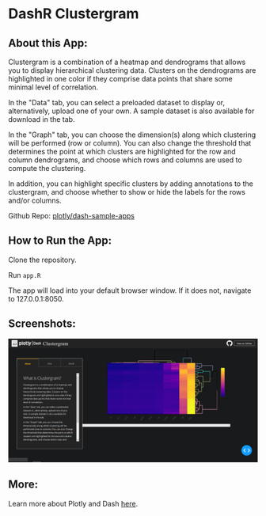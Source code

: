 # DashR Clustergram

## About this App:

Clustergram is a combination of a heatmap and dendrograms that allows you to display hierarchical clustering data. Clusters on the dendrograms are highlighted in one color if they comprise data points that share some minimal level of correlation.

In the "Data" tab, you can select a preloaded dataset to display or, alternatively, upload one of your own. A sample dataset is also available for download in the tab.

In the "Graph" tab, you can choose the dimension(s) along which clustering will be performed (row or column). You can also change the threshold that determines the point at which clusters are highlighted for the row and column dendrograms, and choose which rows and columns are used to compute the clustering.

In addition, you can highlight specific clusters by adding annotations to the clustergram, and choose whether to show or hide the labels for the rows and/or columns.

Github Repo: [plotly/dash-sample-apps](https://github.com/plotly/dash-sample-apps/)


## How to Run the App: 

Clone the repository.

Run `app.R`

The app will load into your default browser window. If it does not, navigate to 127.0.0.1:8050.

## Screenshots:

![ClustergramMain.png](assets/ClustergramMain.png)


## More:

Learn more about Plotly and Dash [here](https://plot.ly/dash).
#
